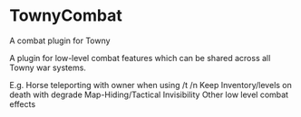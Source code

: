 # TownyCombat
A combat plugin for Towny

A plugin for low-level combat features which can be shared across all Towny war systems.

E.g.
Horse teleporting with owner when using /t /n
Keep Inventory/levels on death with degrade 
Map-Hiding/Tactical Invisibility
Other low level combat effects

